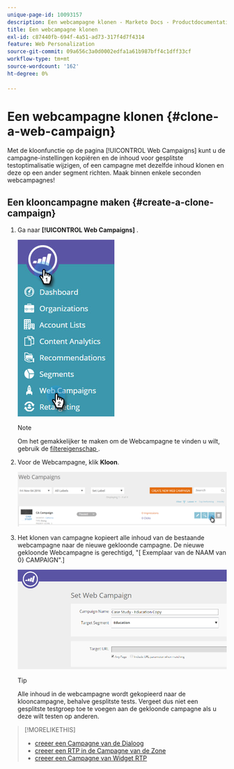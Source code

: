 ```yaml
---
unique-page-id: 10093157
description: Een webcampagne klonen - Marketo Docs - Productdocumentatie
title: Een webcampagne klonen
exl-id: c87440fb-694f-4a51-ad73-317f4d7f4314
feature: Web Personalization
source-git-commit: 09a656c3a0d0002edfa1a61b987bff4c1dff33cf
workflow-type: tm+mt
source-wordcount: '162'
ht-degree: 0%

---
```


# Een webcampagne klonen {#clone-a-web-campaign}

Met de kloonfunctie op de pagina [!UICONTROL Web Campaigns] kunt u de campagne-instellingen kopiëren en de inhoud voor gesplitste testoptimalisatie wijzigen, of een campagne met dezelfde inhoud klonen en deze op een ander segment richten. Maak binnen enkele seconden webcampagnes!

## Een klooncampagne maken {#create-a-clone-campaign}

1. Ga naar **[!UICONTROL Web Campaigns]** .

   ![](assets/image2016-8-18-16-3a44-3a0.png)

   >[!NOTE]
   >
   >Om het gemakkelijker te maken om de Webcampagne te vinden u wilt, gebruik de [ filtereigenschap ](/help/marketo/product-docs/web-personalization/working-with-web-campaigns/filter-web-campaigns.md).

1. Voor de Webcampagne, klik **Kloon**.

   ![](assets/web-campaigns-1-clone-hand.png)

1. Het klonen van campagne kopieert alle inhoud van de bestaande webcampagne naar de nieuwe gekloonde campagne. De nieuwe gekloonde Webcampagne is gerechtigd, &quot;[ Exemplaar van de NAAM van 0&rbrace; CAMPAIGN&quot;.]

   ![](assets/image2016-8-18-17-3a8-3a27.png)

   >[!TIP]
   >
   >Alle inhoud in de webcampagne wordt gekopieerd naar de klooncampagne, behalve gesplitste tests. Vergeet dus niet een gesplitste testgroep toe te voegen aan de gekloonde campagne als u deze wilt testen op anderen.

>[!MORELIKETHIS]
>
>* [ creeer een Campagne van de Dialoog ](/help/marketo/product-docs/web-personalization/working-with-web-campaigns/create-a-new-dialog-web-campaign.md)
>* [ creeer een RTP in de Campagne van de Zone ](/help/marketo/product-docs/web-personalization/working-with-web-campaigns/create-a-new-in-zone-web-campaign.md)
>* [ creeer een Campagne van Widget RTP ](/help/marketo/product-docs/web-personalization/working-with-web-campaigns/create-a-new-widget-web-campaign.md)
